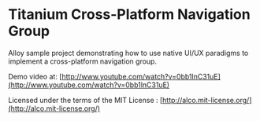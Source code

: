 Titanium Cross-Platform Navigation Group
========================================

Alloy sample project demonstrating how to use native UI/UX paradigms to implement a cross-platform navigation group.

Demo video at: [http://www.youtube.com/watch?v=0bb1lnC31uE](http://www.youtube.com/watch?v=0bb1lnC31uE)

Licensed under the terms of the MIT License : [http://alco.mit-license.org/](http://alco.mit-license.org/)
